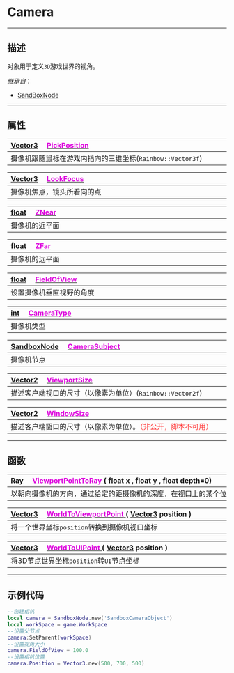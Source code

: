 # Camera
------------------------------------------------------------------------------------------
## 描述

对象用于定义`3D`游戏世界的视角。

*继承自*：
* [SandBoxNode](/Api/Class/NoType/SandBoxNode.md) 

------------------------------------------------------------------------------------------
## 属性

|<div style="width:1000px">[Vector3](/Api/DataType/Vector3.md) &emsp;[<font color="dd00dd">PickPosition</font>](/Api/Class/GamePlay/SandboxCameraObject_F/PickPosition.md)</div>|
|:---|
|摄像机跟随鼠标在游戏内指向的三维坐标(`Rainbow::Vector3f`)|

|<div style="width:1000px">[Vector3](/Api/DataType/Vector3.md) &emsp;[<font color="dd00dd">LookFocus</font>](/Api/Class/GamePlay/SandboxCameraObject_F/LookFocus.md)</div>|
|:---|
|摄像机焦点，镜头所看向的点|

|<div style="width:1000px">[float](/Api/DataType/Float.md) &emsp;[<font color="dd00dd">ZNear</font>](/Api/Class/GamePlay/SandboxCameraObject_F/ZNear.md)</div>|
|:---|
|摄像机的近平面|

|<div style="width:1000px">[float](/Api/DataType/Float.md) &emsp;[<font color="dd00dd">ZFar</font>](/Api/Class/GamePlay/SandboxCameraObject_F/ZFar.md)</div>|
|:---|
|摄像机的远平面|

|<div style="width:1000px">[float](/Api/DataType/Float.md) &emsp;[<font color="dd00dd">FieldOfView</font>](/Api/Class/GamePlay/SandboxCameraObject_F/FieldOfView.md)</div>|
|:---|
|设置摄像机垂直视野的角度|

|<div style="width:1000px">[int](/Api/DataType/Int.md) &emsp;[<font color="dd00dd">CameraType</font>](/Api/Class/GamePlay/SandboxCameraObject_F/CameraType.md)</div>|
|:---|
|摄像机类型|

|<div style="width:1000px">[SandboxNode](/Api/Class/NoType/SandboxNode.md) &emsp;[<font color="dd00dd">CameraSubject</font>](/Api/Class/GamePlay/SandboxCameraObject_F/CameraSubject.md)</div>|
|:---|
|摄像机节点|

|<div style="width:1000px">[Vector2](/Api/DataType/Vector2.md) &emsp;[<font color="dd00dd">ViewportSize</font>](/Api/Class/GamePlay/SandboxCameraObject_F/ViewportSize.md)</div>|
|:---|
|描述客户端视口的尺寸（以像素为单位）(`Rainbow::Vector2f`)|

|<div style="width:1000px">[Vector2](/Api/DataType/Vector2.md) &emsp;[<font color="dd00dd">WindowSize</font>](/Api/Class/GamePlay/SandboxCameraObject_F/WindowSize.md)</div>|
|:---|
|描述客户端窗口的尺寸（以像素为单位）。<font color="ff3333">（非公开，脚本不可用）</font>|

------------------------------------------------------------------------------------------
## 函数

|<div style="width:1000px">[Ray](/Api/DataType/Ray.md) &emsp;[<font color="dd00dd">ViewportPointToRay</font> ](/Api/Class/GamePlay/SandboxCameraObject_F/ViewportPointToRay.md) ( [float](/Api/DataType/Float.md) x , [float](/Api/DataType/Float.md ) y , [float](/Api/DataType/Float.md) depth=0)</div>|
|:---|
|以朝向摄像机的方向，通过给定的距摄像机的深度，在视口上的某个位置创建单位射线（以像素为单位）|

|<div style="width:1000px">[Vector3](/Api/DataType/Vector3.md) &emsp;[<font color="dd00dd">WorldToViewportPoint</font> ](/Api/Class/GamePlay/SandboxCameraObject_F/WorldToViewportPoint.md) ( [Vector3](/Api/DataType/Vector3.md) position )</div>|
|:---|
|将一个世界坐标`position`转换到摄像机视口坐标|

|<div style="width:1000px">[Vector3](/Api/DataType/Vector3.md) &emsp;[<font color="dd00dd">WorldToUIPoint</font> ](/Api/Class/GamePlay/SandboxCameraObject_F/WorldToUIPoint.md) ( [Vector3](/Api/DataType/Vector3.md) position )</div>|
|:---|
|将3D节点世界坐标`position`转`UI`节点坐标|

------------------------------------------------------------------------------------------
## 示例代码

```lua
--创建相机
local camera = SandboxNode.new('SandboxCameraObject')
local workSpace = game.WorkSpace
--设置父节点
camera:SetParent(workSpace)
--设置视角大小
camera.FieldOfView = 100.0
--设置相机位置
camera.Position = Vector3.new(500, 700, 500)
```